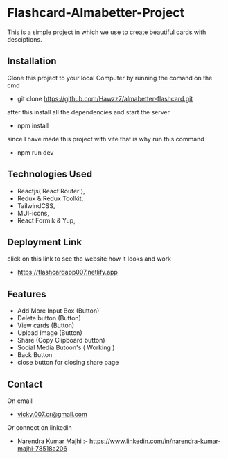 # Flashcard-Almabetter-Project

This is a simple project in which we use to create beautiful cards with desciptions.

## Installation

Clone this project to your local Computer by running the comand on the cmd 

 * git clone https://github.com/Hawzz7/almabetter-flashcard.git

after this install all the dependencies and start the server

* npm install

since I have made this project with vite that is why run this command
* npm run dev

## Technologies Used

* Reactjs( React Router ),
* Redux & Redux Toolkit,
* TailwindCSS,
* MUI-icons,
* React Formik & Yup,

## Deployment Link
click on this link to see the website how it looks and work
* https://flashcardapp007.netlify.app

## Features
* Add More Input Box (Button)
* Delete button (Button)
* View cards (Button)
* Upload Image (Button)
* Share (Copy Clipboard button)
* Social Media Butoon's ( Working )
* Back Button
* close button for closing share page


## Contact

On email

* vicky.007.cr@gmail.com
  
Or connect on linkedin

* Narendra Kumar Majhi :- https://www.linkedin.com/in/narendra-kumar-majhi-78518a206
